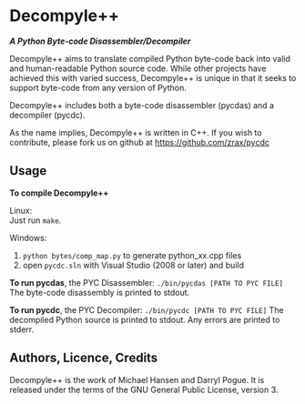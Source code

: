 # Decompyle++ 
***A Python Byte-code Disassembler/Decompiler***

Decompyle++ aims to translate compiled Python byte-code back into valid
and human-readable Python source code. While other projects have achieved
this with varied success, Decompyle++ is unique in that it seeks to
support byte-code from any version of Python.

Decompyle++ includes both a byte-code disassembler (pycdas) and a 
decompiler (pycdc).

As the name implies, Decompyle++ is written in C++.
If you wish to contribute, please fork us on github at 
https://github.com/zrax/pycdc

## Usage

**To compile Decompyle++**

Linux:  
  Just run `make`.
  
Windows:
  1. `python bytes/comp_map.py` to generate python_xx.cpp files
  2. open `pycdc.sln` with Visual Studio (2008 or later) and build

**To run pycdas**, the PYC Disassembler:
`./bin/pycdas [PATH TO PYC FILE]`
The byte-code disassembly is printed to stdout.

**To run pycdc**, the PYC Decompiler: 
`./bin/pycdc [PATH TO PYC FILE]`
The decompiled Python source is printed to stdout.
Any errors are printed to stderr.

## Authors, Licence, Credits
Decompyle++ is the work of Michael Hansen and Darryl Pogue.
It is released under the terms of the GNU General Public License, version 3.
